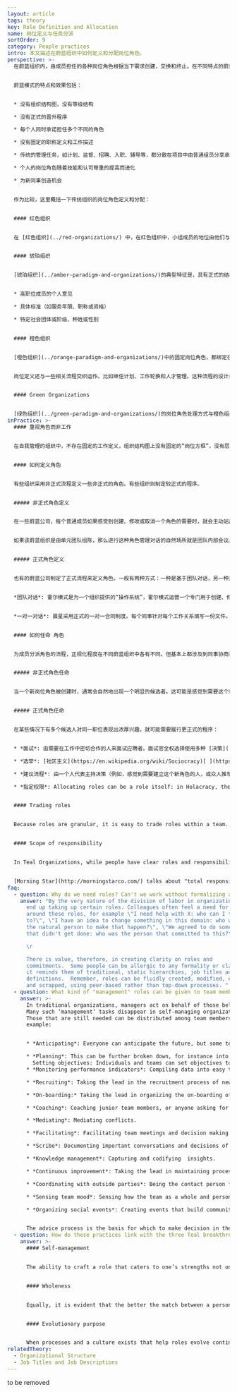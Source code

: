 ```yaml
---
layout: article
tags: theory
key: Role Definition and Allocation
name: 岗位定义与任务分派
sortOrder: 9
category: People practices
intro: 本文描述在蔚蓝组织中如何定义和分配岗位角色。
perspective: >-
  在蔚蓝组织内，由成员担任的各种岗位角色根据当下需求创建，交换和终止。在不同特点的蔚蓝组织中，运用方法各有不同:有些用精确文档描述，有些则只是采用非正式的记录。


  蔚蓝模式的特点和效果包括：


  * 没有组织结构图，没有等级结构

  * 没有正式的晋升程序

  * 每个人同时承诺担任多个不同的角色

  * 没有固定的职称定义和工作描述

  * 传统的管理任务，如计划、监督、招聘、入职、辅导等，都分散在项目中由普通组员分享承担。

  * 个人的岗位角色随着技能和认可尊重的提高而进化

  * 为新同事创造机会


  作为比较，这里概括一下传统组织的岗位角色定义和分配：


  #### 红色组织


  在 [红色组织](../red-organizations/) 中，在红色组织中，小组成员的地位由他们与领导者的距离来呈现。角色分配由酋长（或他的亲密盟友）决定。如果不符合领导的意愿，很可能会失去地位。靠忠诚和成功赢得更多的权力。与领导人的家族裙带关系也可能决定成员的地位。


  #### 琥珀组织


  [琥珀组织](../amber-paradigm-and-organizations/)的典型特征是，具有正式的结构图、等级和头衔。角色和晋升都基于正式流程。通过下列角度来体现特权：


  * 高职位成员的个人意见

  * 具体标准（如服务年限、职称或资格）

  * 特定社会团体或阶级、种姓或性别


  #### 橙色组织


  [橙色组织](../orange-paradigm-and-organizations/)中的固定岗位角色，都绑定在组织结构图的各个方框中，并记录在“职务描述”里。多数岗位角色的功能，都部分或全部集中于“管理”层之下。因此，角色与资历、头衔和晋升挂钩。


  岗位定义还与一些相关流程交织运作。比如继任计划、工作轮换和人才管理。这种流程的设计目的是，培养能担任未来管理岗位的“高潜力”成员。


  #### Green Organizations


  [绿色组织](../green-paradigm-and-organizations/)的岗位角色处理方式与橙色组织基本相似。但不同点是，通过鼓励管理者充当仆人领导，来缓和对“管理”的重视。在一些公司，下属可以自己推选部门经理。
inPractice: >-
  #### 重视角色而非工作


  在自我管理的组织中，不存在固定的工作定义，组织结构图上没有固定的“岗位方框”，没有层级管理，因此成员也无需通过天梯正式晋升到某个阶层的“方框”中。相反，每个同事担任多个他/她自愿同意并承诺要履行的角色。传统的经理任务（预测、计划、监控、招聘、入职、辅导等）通常分散在团队的各个成员中。成员经验增长后，会逐步承担起更大的责任岗位，并将较简单的工作交给新员工或更初级的同事。


  #### 如何定义角色


  有些组织采用非正式流程定义一些非正式的角色。有些组织则制定较正式的程序。


  ##### 非正式角色定义


  在一些蔚蓝公司，每个普通成员如果感觉到创建、修改或取消一个角色的需要时，就会主动站出来，通过建议流程与相关人员协商，并做出决定。


  如果该蔚蓝组织是由单元团队组陈，那么进行这种角色管理对话的自然场所就是团队内部会议。如果有角色延伸到团队之外，发起人可以召集跨团队会议，进行数次一对一的沟通，或者在组织内部社交网络上分享建议。


  ##### 正式角色定义


  也有的蔚蓝公司制定了正式流程来定义角色。一般有两种方式：一种是基于团队对话，另一种是一对一交流：


  *团队对话*: 霍尔模式是为一个组织提供的“操作系统”，霍尔模式运营一个专门用于创建、修改和停止角色的“治理会议”。通常每月举行一次。每个成员的声音都保证被听到，没有单个人能主宰决策。使用霍尔模式的组织发现，每个月都会有一个团队调整、澄清、创建或放弃角色。（注：一个人有多重角色。）


  *一对一对话*: 晨星采用正式的一对一合同制度。每个同事针对每个工作关系填写一份文件。因为晨星公司运行的是一个高效的不间断过程（每个阶段都依赖于其前后工程），所以需要精度。为了参加同事会议而停止生产线会降低工作效率。描述这些相互承诺的文件叫做同事共识书。全部内容汇总后，就囊括了组织内全部的角色和承诺的详细描述。这些其实就是成员通过跟与自己最密切合作的几位或前后两位同事谈判而商定的“合同”。合同都经过一对一的缜密精化和直接商定。因为微小的改进可能会产生显著的影响，所以需要定义大颗粒角色并密切跟踪指标。


  #### 如何任命 角色


  为成员分派角色的流程，正规化程度在不同蔚蓝组织中各有不同。但基本上都涉及到同事协商和协议。责任更大、范围更广的职位（通常会得到更高的报酬）往往会被分配给那些，已经有良好声誉的同事，比如有能力、乐于助人和值得信赖


  ##### 非正式角色任命


  当一个新岗位角色被创建时，通常会自然地出现一个明显的候选者。这可能是感觉到需要这个新角色而倡议建立的人，也可能是团队内的一个，让每个人都感到应该担任这个新角色的当然人选。通常很少需要讨论。团队会议上，只需要一个简单的提问（“谁愿意担任这个角色？”或者“我觉得凯瑟琳会是扮演这个角色的当然人选，你怎么看？”）。


  ##### 正式角色任命


  在某些情况下有多个候选人对同一职位表现出浓厚兴趣，就可能需要履行更正式的程序：


  * *面试*: 由需要在工作中密切合作的人来面试应聘者。面试官全权选择使用多种 [决策](../decision-making/) 机制之一来决定胜出的候选人，例如共识、多数票或建议过程。

  * *选举*: [社区主义](https://en.wikipedia.org/wiki/Sociocracy)[ ](https://en.wikipedia.org/wiki/Sociocracy)和 [](http://www.holacracy.org/)[霍尔模式](https://www.holacracy.org/)在决定某些角色时，会使用基于自愿的选举过程。同事提名自己喜欢的候选人。然后，由支持人协助小组做出自主决定。

  * *建议流程*: 由一个人代表主持决策（例如，感觉到需要建立这个新角色的人，或众人推举一个可信任的人，领导此角色任命过程）。在做出决定之前，需要走建议流程，就谁最适合担任新角色，征求成员建议。

  * *指定权限*: Allocating roles can be a role itself: in Holacracy, the "Lead Link" is a role that comes, among other, with the authority to allocate operational roles. 


  #### Trading roles


  Because roles are granular, it is easy to trade roles within a team. A person who is overly busy can ask someone to pick up one of his or her roles, either temporarily or permanently. Someone who wants to acquire a new skill can ask a colleague to trade a role. HolacracyOne has a "role market place" to facilitate this process.


  #### Scope of responsibility


  In Teal Organizations, while people have clear roles and responsibilities, their concerns need not be limited to these. They can take the well-being of the whole organization to heart. Then, via the [advice process](../decision-making/), anyone can take action if they sense an issue. As there are no bosses, there is no one to say, “That is none of your business.”


  [Morning Star](http://morningstarco.com/) talks about "total responsibility”. All colleagues are obliged to do something when they sense an issue, even if it’s outside the scope of their roles. That usually means talking about the problem or opportunity with a colleague whose role does relate to the topic. It’s considered unacceptable to say: “Somebody should do something about this problem”, and leave it at that.
faq:
  - question: Why do we need roles? Can't we work without formalizing any roles?
    answer: "By the very nature of the division of labor in organizations, people
      end up taking up certain roles. Colleagues often feel a need for clarity
      around these roles, for example \"I need help with X: who can I talk
      to?\", \"I have an idea to change something in this domain: who would be
      the natural person to make that happen?\", \"We agreed to do something
      that didn't get done: who was the person that committed to this?\". \r

      \r

      There is value, therefore, in creating clarity on roles and
      commitments.  Some people can be allergic to any formality or clarity, as
      it reminds them of traditional, static hierarchies, job titles and job
      definitions.  Remember, roles can be fluidly created, modified, exchanged
      and scrapped, using peer-based rather than top-down processes. "
  - question: What kind of "management" roles can be given to team members?
    answer: >-
      In traditional organizations, managers act on behalf of those below them.
      Many such ‘management’ tasks disappear in self-managing organizations.
      Those that are still needed can be distributed among team members. For
      example:


      * *Anticipating*: Everyone can anticipate the future, but some teams might find it useful to have one person dedicate time to anticipate the need for long term changes.

      * *Planning*: This can be further broken down, for instance into shift planning, raw material planning, etc. 
        Setting objectives: Individuals and teams can set objectives to spur themselves on. One person can take the lead using the advice process. 
      * *Monitoring performance indicators*: Compiling data into easy to understand insights to share with the team.

      * *Recruiting*: Taking the lead in the recruitment process of new team members.

      * *On-boarding:* Taking the lead in organizing the on-boarding of new team members.

      * *Coaching*: Coaching junior team members, or anyone asking for coaching.

      * *Mediating*: Mediating conflicts.

      * *Facilitating*: Facilitating team meetings and decision making processes.

      * *Scribe*: Documenting important conversations and decisions of the team.

      * *Knowledge management*: Capturing and codifying  insights.

      * *Continuous improvement*: Taking the lead in maintaining processes for continuous improvement.

      * *Coordinating with outside parties*: Being the contact person for certain constituencies outside of the team ("I'm coordinating with the marketing team") or outside the organization ("I'm coordinating with hospitals, you are liaising with pharmacies"). 

      * *Sensing team mood*: Sensing how the team as a whole and persons within the team feel, and initiate conversations when needed.

      * *Organizing social events*: Creating events that build community feeling.


      The advice process is the basis for which to make decision in these roles.
  - question: How do these practices link with the three Teal breakthroughs?
    answer: >-
      #### Self-management


      The ability to craft a role that caters to one’s strengths not only has the potential to strengthen the organization, it is a clear example of managing one’s self. There are no managers or bosses in Teal organizations that decide roles, Rather roles are self-determined with the consent of peers.


      #### Wholeness


      Equally, it is evident that the better the match between a person’s strengths/interests and their role, the more likely it is they can express themselves fully and freely via work.


      #### Evolutionary purpose


      When processes and a culture exists that help roles evolve continuously, it helps the organization adapt and support its evolving purpose.
relatedTheory:
  - Organizational Structure
  - Job Titles and Job Descriptions
---
```

to be removed